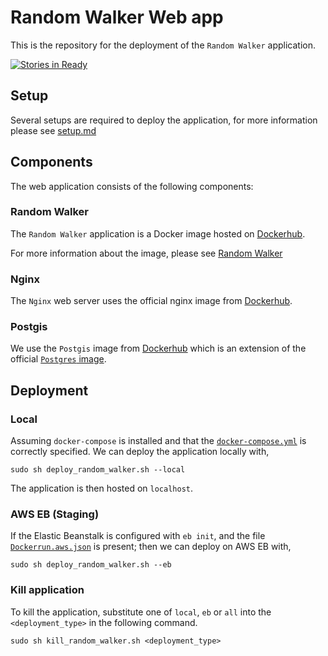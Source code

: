 # Random Walker Web app

This is the repository for the deployment of the `Random Walker` application.

[![Stories in
Ready](https://badge.waffle.io/mkao006/random_walker.png?label=ready&title=Ready)](https://waffle.io/mkao006/random_walker_webapp)

## Setup

Several setups are required to deploy the application, for more information
please see [setup.md](setup.md)

## Components

The web application consists of the following components:

### Random Walker

The `Random Walker` application is a Docker image hosted on
[Dockerhub](https://hub.docker.com/r/mkao006/random_walker/).

For more information about the image, please see [Random
Walker](https://github.com/mkao006/random_walker)

### Nginx

The `Nginx` web server uses the official nginx image from
[Dockerhub](https://hub.docker.com/_/nginx/).


### Postgis

We use the `Postgis` image from
[Dockerhub](https://hub.docker.com/r/mdillon/postgis/) which is an extension of
the official [`Postgres` image](https://hub.docker.com/_/postgres/).

## Deployment

### Local

Assuming `docker-compose` is installed and that the
[`docker-compose.yml`](https://github.com/mkao006/random_walker_webapp/blob/master/docker-compose.yml)
is correctly specified. We can deploy the application locally with,

``` sudo sh deploy_random_walker.sh --local ```

The application is then hosted on `localhost`.


### AWS EB (Staging)

If the Elastic Beanstalk is configured with `eb init`, and the file
[`Dockerrun.aws.json`](https://github.com/mkao006/random_walker_webapp/blob/master/Dockerrun.aws.json)
is present; then we can deploy on AWS EB with,

``` sudo sh deploy_random_walker.sh --eb ```

### Kill application

To kill the application, substitute one of `local`, `eb` or `all` into the
`<deployment_type>` in the following command.

``` sudo sh kill_random_walker.sh <deployment_type> ```